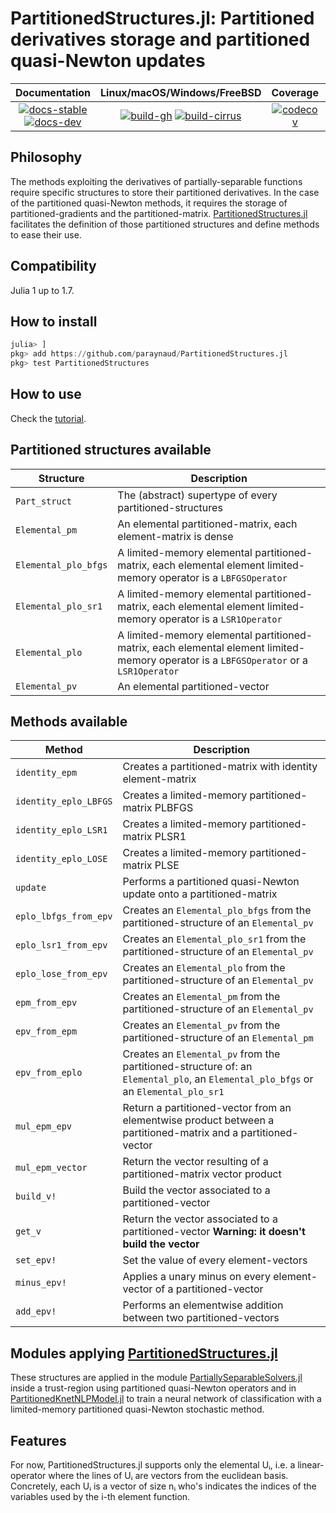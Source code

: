 # PartitionedStructures.jl: Partitioned derivatives storage and partitioned quasi-Newton updates

| **Documentation** | **Linux/macOS/Windows/FreeBSD** | **Coverage** | **DOI** |
|:-----------------:|:-------------------------------:|:------------:|:-------:|
| [![docs-stable][docs-stable-img]][docs-stable-url] [![docs-dev][docs-dev-img]][docs-dev-url] | [![build-gh][build-gh-img]][build-gh-url] [![build-cirrus][build-cirrus-img]][build-cirrus-url] | [![codecov][codecov-img]][codecov-url] | [![doi][doi-img]][doi-url] |

[docs-stable-img]: https://img.shields.io/badge/docs-stable-blue.svg
[docs-stable-url]: https://paraynaud.github.io/PartitionedStructures.jl/stable
[docs-dev-img]: https://img.shields.io/badge/docs-dev-purple.svg
[docs-dev-url]: https://paraynaud.github.io/PartitionedStructures.jl/dev
[build-gh-img]: https://github.com/paraynaud/PartitionedStructures.jl/workflows/CI/badge.svg?branch=main
[build-gh-url]: https://github.com/paraynaud/PartitionedStructures.jl/actions
[build-cirrus-img]: https://img.shields.io/cirrus/github/paraynaud/PartitionedStructures.jl?logo=Cirrus%20CI
[build-cirrus-url]: https://cirrus-ci.com/github/paraynaud/PartitionedStructures.jl
[codecov-img]: https://codecov.io/gh/paraynaud/PartitionedStructures.jl/branch/main/graph/badge.svg
[codecov-url]: https://app.codecov.io/gh/paraynaud/PartitionedStructures.jl
[doi-img]: https://img.shields.io/badge/DOI-10.5281%2Fzenodo.822073-blue.svg
[doi-url]: https://doi.org/10.5281/zenodo.822073

## Philosophy
The methods exploiting the derivatives of partially-separable functions require specific structures to store their partitioned derivatives.
In the case of the partitioned quasi-Newton methods, it requires the storage of partitioned-gradients and the partitioned-matrix.
[PartitionedStructures.jl](https://github.com/paraynaud/PartitionedStructures.jl) facilitates the definition of those partitioned structures and define methods to ease their use.

## Compatibility
Julia 1 up to 1.7.

## How to install
```julia
julia> ]
pkg> add https://github.com/paraynaud/PartitionedStructures.jl
pkg> test PartitionedStructures
```

## How to use
Check the [tutorial](https://paraynaud.github.io/PartitionedStructures.jl/dev/tutorial/).

## Partitioned structures available
Structure              | Description
-----------------------|------------
`Part_struct`          | The (abstract) supertype of every partitioned-structures
`Elemental_pm`         | An elemental partitioned-matrix, each element-matrix is dense
`Elemental_plo_bfgs`   | A limited-memory elemental partitioned-matrix, each elemental element limited-memory operator is a `LBFGSOperator`
`Elemental_plo_sr1`    | A limited-memory elemental partitioned-matrix, each elemental element limited-memory operator is a `LSR1Operator`
`Elemental_plo`        | A limited-memory elemental partitioned-matrix, each elemental element limited-memory operator is a `LBFGSOperator` or a `LSR1Operator`
`Elemental_pv`         | An elemental partitioned-vector

## Methods available
Method                 | Description
-----------------------|------------
`identity_epm`         | Creates a partitioned-matrix with identity element-matrix
`identity_eplo_LBFGS`  | Creates a limited-memory partitioned-matrix PLBFGS
`identity_eplo_LSR1`   | Creates a limited-memory partitioned-matrix PLSR1
`identity_eplo_LOSE`   | Creates a limited-memory partitioned-matrix PLSE
`update`               | Performs a partitioned quasi-Newton update onto a partitioned-matrix
`eplo_lbfgs_from_epv`  | Creates an `Elemental_plo_bfgs` from the partitioned-structure of an `Elemental_pv`
`eplo_lsr1_from_epv`   | Creates an `Elemental_plo_sr1` from the partitioned-structure of an `Elemental_pv`
`eplo_lose_from_epv`   | Creates an `Elemental_plo` from the partitioned-structure of an `Elemental_pv`
`epm_from_epv`         | Creates an `Elemental_pm` from the partitioned-structure of an `Elemental_pv`
`epv_from_epm`         | Creates an `Elemental_pv` from the partitioned-structure of an `Elemental_pm`
`epv_from_eplo`        | Creates an `Elemental_pv` from the partitioned-structure of: an `Elemental_plo`, an `Elemental_plo_bfgs` or an `Elemental_plo_sr1`
`mul_epm_epv`          | Return a partitioned-vector from an elementwise product between a partitioned-matrix and a partitioned-vector
`mul_epm_vector`       | Return the vector resulting of a partitioned-matrix vector product
`build_v!`             | Build the vector associated to a partitioned-vector
`get_v`                | Return the vector associated to a partitioned-vector  **Warning: it doesn't build the vector**
`set_epv!`             | Set the value of every element-vectors
`minus_epv!`           | Applies a unary minus on every element-vector of a partitioned-vector
`add_epv!`             | Performs an elementwise addition between two partitioned-vectors

## Modules applying [PartitionedStructures.jl](https://github.com/paraynaud/PartitionedStructures.jl)
These structures are applied in the module
[PartiallySeparableSolvers.jl](https://github.com/paraynaud/PartiallySeparableSolvers.jl) inside a trust-region using partitioned quasi-Newton operators and in [PartitionedKnetNLPModel.jl](https://github.com/paraynaud/PartitionedKnetNLPModels.jl) to train a neural network of classification with a limited-memory partitioned quasi-Newton stochastic method.

## Features
For now, PartitionedStructures.jl supports only the elemental Uᵢ, i.e. a linear-operator where the lines of Uᵢ are vectors from the euclidean basis.
Concretely, each Uᵢ is a vector of size nᵢ who's indicates the indices of the variables used by the i-th element function.